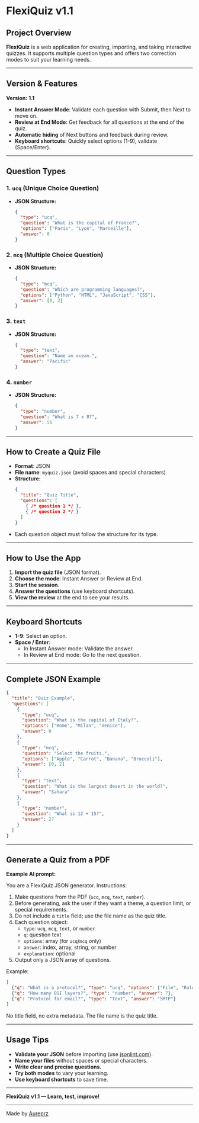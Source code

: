 
# FlexiQuiz v1.1

## Project Overview

**FlexiQuiz** is a web application for creating, importing, and taking interactive quizzes. It supports multiple question types and offers two correction modes to suit your learning needs.

---

## Version & Features

**Version: 1.1**

- **Instant Answer Mode**: Validate each question with Submit, then Next to move on.
- **Review at End Mode**: Get feedback for all questions at the end of the quiz.
- **Automatic hiding** of Next buttons and feedback during review.
- **Keyboard shortcuts**: Quickly select options (1-9), validate (Space/Enter).

---

## Question Types

### 1. `ucq` (Unique Choice Question)
- **JSON Structure:**
  ```json
  {
    "type": "ucq",
    "question": "What is the capital of France?",
    "options": ["Paris", "Lyon", "Marseille"],
    "answer": 0
  }
  ```

### 2. `mcq` (Multiple Choice Question)
- **JSON Structure:**
  ```json
  {
    "type": "mcq",
    "question": "Which are programming languages?",
    "options": ["Python", "HTML", "JavaScript", "CSS"],
    "answer": [0, 2]
  }
  ```

### 3. `text`
- **JSON Structure:**
  ```json
  {
    "type": "text",
    "question": "Name an ocean.",
    "answer": "Pacific"
  }
  ```

### 4. `number`
- **JSON Structure:**
  ```json
  {
    "type": "number",
    "question": "What is 7 x 8?",
    "answer": 56
  }
  ```

---

## How to Create a Quiz File

- **Format**: JSON
- **File name**: `myquiz.json` (avoid spaces and special characters)
- **Structure:**
  ```json
  {
    "title": "Quiz Title",
    "questions": [
      { /* question 1 */ },
      { /* question 2 */ }
    ]
  }
  ```
- Each question object must follow the structure for its type.

---

## How to Use the App

1. **Import the quiz file** (JSON format).
2. **Choose the mode**: Instant Answer or Review at End.
3. **Start the session**.
4. **Answer the questions** (use keyboard shortcuts).
5. **View the review** at the end to see your results.

---

## Keyboard Shortcuts

- **1-9**: Select an option.
- **Space / Enter**:
  - In Instant Answer mode: Validate the answer.
  - In Review at End mode: Go to the next question.

---

## Complete JSON Example

```json
{
  "title": "Quiz Example",
  "questions": [
    {
      "type": "ucq",
      "question": "What is the capital of Italy?",
      "options": ["Rome", "Milan", "Venice"],
      "answer": 0
    },
    {
      "type": "mcq",
      "question": "Select the fruits.",
      "options": ["Apple", "Carrot", "Banana", "Broccoli"],
      "answer": [0, 2]
    },
    {
      "type": "text",
      "question": "What is the largest desert in the world?",
      "answer": "Sahara"
    },
    {
      "type": "number",
      "question": "What is 12 + 15?",
      "answer": 27
    }
  ]
}
```

---

## Generate a Quiz from a PDF

**Example AI prompt:**

You are a FlexiQuiz JSON generator. Instructions:

1. Make questions from the PDF (`ucq`, `mcq`, `text`, `number`).
2. Before generating, ask the user if they want a theme, a question limit, or special requirements.
3. Do not include a `title` field; use the file name as the quiz title.
4. Each question object:
   - `type`: `ucq`, `mcq`, `text`, or `number`
   - `q`: question text
   - `options`: array (for `ucq`/`mcq` only)
   - `answer`: index, array, string, or number
   - `explanation`: optional
5. Output only a JSON array of questions.

Example:
```json
[
  {"q": "What is a protocol?", "type": "ucq", "options": ["File", "Rules", "Device"], "answer": 1},
  {"q": "How many OSI layers?", "type": "number", "answer": 7},
  {"q": "Protocol for email?", "type": "text", "answer": "SMTP"}
]
```
No title field, no extra metadata. The file name is the quiz title.

---

## Usage Tips

- **Validate your JSON** before importing (use [jsonlint.com](https://jsonlint.com)).
- **Name your files** without spaces or special characters.
- **Write clear and precise questions.**
- **Try both modes** to vary your learning.
- **Use keyboard shortcuts** to save time.

---

**FlexiQuiz v1.1 — Learn, test, improve!**

---

Made by [Aureprz](https://github.com/Aureprz)
